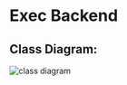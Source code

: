 # Exec Backend


## Class Diagram:
![class diagram](http://www.plantuml.com/plantuml/proxy?cache=no&src=https://raw.githubusercontent.com/workflux/planning/main/uml/exec_backend_class.txt)